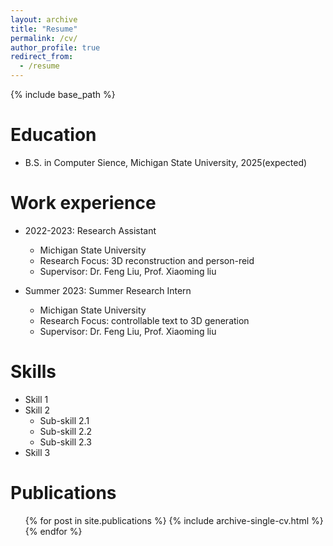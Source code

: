 ```yaml
---
layout: archive
title: "Resume"
permalink: /cv/
author_profile: true
redirect_from:
  - /resume
---
```


{% include base_path %}

Education
======
* B.S. in Computer Sience, Michigan State University, 2025(expected)


Work experience
======
* 2022-2023: Research Assistant
  * Michigan State University
  * Research Focus: 3D reconstruction and person-reid
  * Supervisor: Dr. Feng Liu, Prof. Xiaoming liu

* Summer 2023: Summer Research Intern 
  * Michigan State University
  * Research Focus: controllable text to 3D generation
  * Supervisor: Dr. Feng Liu, Prof. Xiaoming liu
  
Skills
======
* Skill 1
* Skill 2
  * Sub-skill 2.1
  * Sub-skill 2.2
  * Sub-skill 2.3
* Skill 3

Publications
======
  <ul>{% for post in site.publications %}
    {% include archive-single-cv.html %}
  {% endfor %}</ul>
  

  

  

